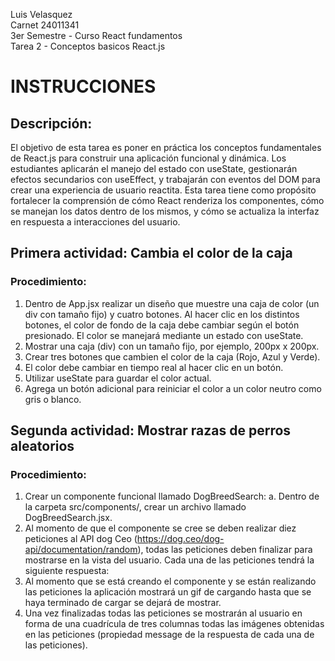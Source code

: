 Luis Velasquez  
Carnet 24011341  
3er Semestre - Curso React fundamentos  
Tarea 2 - Conceptos basicos React.js  

# INSTRUCCIONES


## Descripción:
El objetivo de esta tarea es poner en práctica los conceptos fundamentales de React.js para construir una aplicación funcional y dinámica. Los estudiantes aplicarán el manejo del estado con useState, gestionarán efectos secundarios con useEffect, y trabajarán con eventos del DOM para crear una experiencia de usuario reactita. Esta tarea tiene como propósito fortalecer la comprensión de cómo React renderiza los componentes, cómo se manejan los datos dentro de los mismos, y cómo se actualiza la interfaz en respuesta a interacciones del  usuario.

## Primera actividad: Cambia el color de la caja

### Procedimiento:
1. Dentro de App.jsx realizar un diseño que muestre una caja de color (un div con tamaño fijo) y cuatro botones. Al hacer clic en los distintos botones, el color de fondo de la caja debe cambiar según el botón presionado. El color se manejará mediante un estado con useState.
2. Mostrar una caja (div) con un tamaño fijo, por ejemplo, 200px x 200px.
3. Crear tres botones que cambien el color de la caja (Rojo, Azul y Verde).
4. El color debe cambiar en tiempo real al hacer clic en un botón.
5. Utilizar useState para guardar el color actual.
6. Agrega un botón adicional para reiniciar el color a un color neutro como gris o blanco.

## Segunda actividad: Mostrar razas de perros aleatorios

### Procedimiento:
1. Crear un componente funcional llamado DogBreedSearch:
a. Dentro de la carpeta src/components/, crear un archivo llamado
DogBreedSearch.jsx.
2. Al momento de que el componente se cree se deben realizar diez peticiones al API dog Ceo (https://dog.ceo/dog-api/documentation/random), todas las peticiones deben finalizar para mostrarse en la vista del usuario. Cada una de las peticiones tendrá la siguiente respuesta:
3. Al momento que se está creando el componente y se están realizando las peticiones la aplicación mostrará un gif de cargando hasta que se haya terminado de cargar se dejará de mostrar.
4. Una vez finalizadas todas las peticiones se mostrarán al usuario en forma de una cuadrícula de tres columnas todas las imágenes obtenidas en las peticiones (propiedad message de la respuesta de cada una de las peticiones).